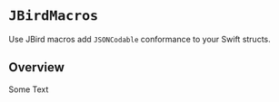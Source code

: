 # ``JBirdMacros``

Use JBird macros add `JSONCodable` conformance to your Swift structs.

## Overview

Some Text

